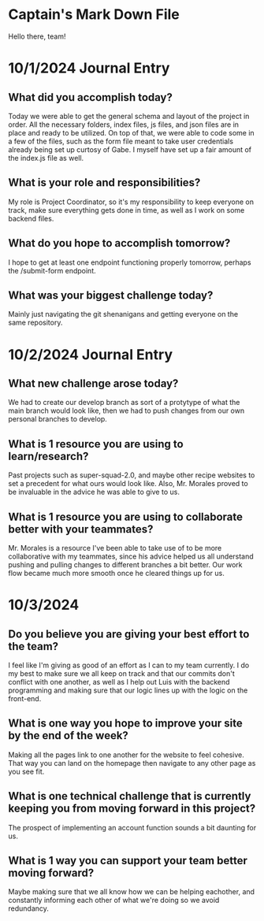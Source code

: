 # Captain's Mark Down File
Hello there, team!

# 10/1/2024 Journal Entry

## What did you accomplish today?
Today we were able to get the general schema and layout of the project in order. All the necessary folders, index files, js files, and json files are in place and ready to be utilized. On top of that, we were able to code some in a few of the files, such as the form file meant to take user credentials already being set up curtosy of Gabe. I myself have set up a fair amount of the index.js file as well.
## What is your role and responsibilities?
My role is Project Coordinator, so it's my responsibility to keep everyone on track, make sure everything gets done in time, as well as I work on some backend files.
## What do you hope to accomplish tomorrow?
I hope to get at least one endpoint functioning properly tomorrow, perhaps the /submit-form endpoint.
## What was your biggest challenge today?
Mainly just navigating the git shenanigans and getting everyone on the same repository.

# 10/2/2024 Journal Entry

## What new challenge arose today?
We had to create our develop branch as sort of a protytype of what the main branch would look like, then we had to push changes from our own personal branches to develop.
## What is 1 resource you are using to learn/research?
Past projects such as super-squad-2.0, and maybe other recipe websites to set a precedent for what ours would look like. Also, Mr. Morales proved to be invaluable in the advice he was able to give to us.
## What is 1 resource you are using to collaborate better with your teammates?
Mr. Morales is a resource I've been able to take use of to be more collaborative with my teammates, since his advice helped us all understand pushing and pulling changes to different branches a bit better. Our work flow became much more smooth once he cleared things up for us.

# 10/3/2024

## Do you believe you are giving your best effort to the team?
I feel like I'm giving as good of an effort as I can to my team currently. I do my best to make sure we all keep on track and that our commits don't conflict with one another, as well as I help out Luis with the backend programming and making sure that our logic lines up with the logic on the front-end.
## What is one way you hope to improve your site by the end of the week?
Making all the pages link to one another for the website to feel cohesive. That way you can land on the homepage then navigate to any other page as you see fit.
## What is one technical challenge that is currently keeping you from moving forward in this project?
The prospect of implementing an account function sounds a bit daunting for us.
## What is 1 way you can support your team better moving forward?
Maybe making sure that we all know how we can be helping eachother, and constantly informing each other of what we're doing so we avoid redundancy.
